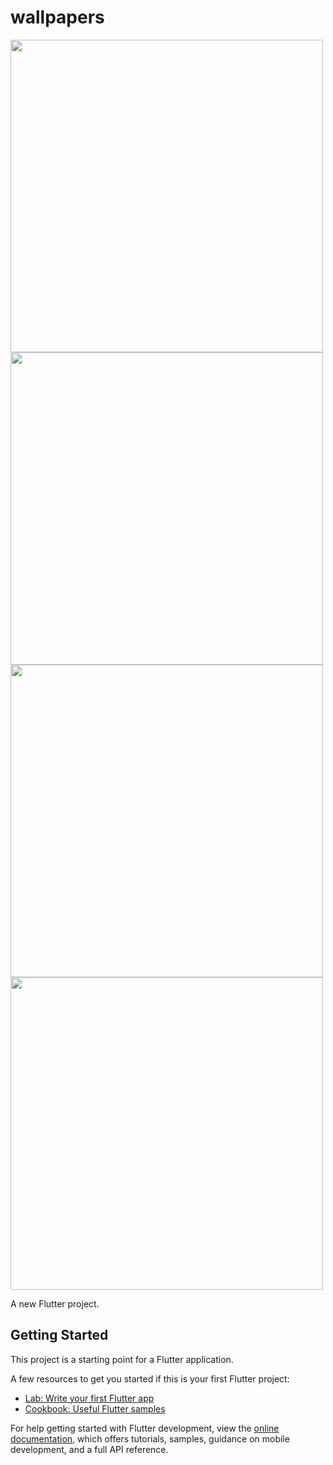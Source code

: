 # wallpapers
<img src="https://raw.githubusercontent.com/wakhiwemathuthu/wallpapers/main/screenshots/InstaMocks_20230312_184905077.png" height="500"></img>
<img src="https://raw.githubusercontent.com/wakhiwemathuthu/wallpapers/main/screenshots/InstaMocks_20230312_184846784.png" height="500"></img>
<img src="https://raw.githubusercontent.com/wakhiwemathuthu/wallpapers/main/screenshots/InstaMocks_20230312_185051878.png" height="500"></img>
<img src="https://raw.githubusercontent.com/wakhiwemathuthu/wallpapers/main/screenshots/InstaMocks_20230312_184827781.png" height="500"></img>

A new Flutter project.

## Getting Started

This project is a starting point for a Flutter application.

A few resources to get you started if this is your first Flutter project:

- [Lab: Write your first Flutter app](https://docs.flutter.dev/get-started/codelab)
- [Cookbook: Useful Flutter samples](https://docs.flutter.dev/cookbook)

For help getting started with Flutter development, view the
[online documentation](https://docs.flutter.dev/), which offers tutorials,
samples, guidance on mobile development, and a full API reference.
